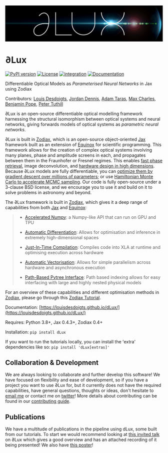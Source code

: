 ![alt text](docs/assets/logo.jpg?raw=true)

# ∂Lux

[![PyPI version](https://badge.fury.io/py/dLux.svg)](https://badge.fury.io/py/dLux)
[![License](https://img.shields.io/badge/License-BSD%203--Clause-blue.svg)](https://opensource.org/licenses/BSD-3-Clause)
[![integration](https://github.com/LouisDesdoigts/dLux/actions/workflows/tests.yml/badge.svg)](https://github.com/LouisDesdoigts/dLux/actions/workflows/tests.yml)
[![Documentation](https://github.com/LouisDesdoigts/dLux/actions/workflows/documentation.yml/badge.svg)](https://louisdesdoigts.github.io/dLux/)

Differentiable Optical Models as _Parameterised Neural Networks_ in Jax using Zodiax

Contributors: [Louis Desdoigts](https://github.com/LouisDesdoigts), [Jordan Dennis](https://github.com/Jordan-Dennis), [Adam Taras](https://github.com/ataras2), [Max Charles](https://github.com/maxecharles), [Benjamin Pope](https://github.com/benjaminpope), [Peter Tuthill](https://github.com/ptuthill)

∂Lux is an open-source differentiable optical modelling framework harnessing the structural isomorphism between optical systems and neural networks, giving forwards models of optical systems as _parametric neural networks_.

∂Lux is built in [Zodiax](https://github.com/LouisDesdoigts/zodiax), which is an open-source object-oriented [Jax](https://github.com/google/jax) framework built as an extension of [Equinox](https://github.com/patrick-kidger/equinox) for scientific programming. This framework allows for the creation of complex optical systems involving many planes, phase and amplitude screens in each, and propagates between them in the Fraunhofer or Fresnel regimes. This enables [fast phase retrieval](https://louisdesdoigts.github.io/dLux/notebooks/phase_retrieval_demo/), image deconvolution, and [hardware design in high dimensions](https://louisdesdoigts.github.io/dLux/notebooks/designing_a_mask/). Because ∂Lux models are fully differentiable, you can [optimize them by gradient descent over millions of parameters](https://louisdesdoigts.github.io/dLux/notebooks/flatfield_calibration/); or use [Hamiltonian Monte Carlo to accelerate MCMC sampling](https://louisdesdoigts.github.io/dLux/notebooks/HMC/). Our code is fully open-source under a 3-clause BSD license, and we encourage you to use it and build on it to solve problems in astronomy and beyond.

The ∂Lux framework is built in [Zodiax](https://github.com/LouisDesdoigts/zodiax), which gives it a deep range of capabilities from both [Jax](https://github.com/google/jax) and [Equinox](https://github.com/patrick-kidger/equinox):

> - [Accelerated Numpy](https://jax.readthedocs.io/en/latest/jax-101/01-jax-basics.html): a Numpy-like API that can run on GPU and TPU
>
> - [Automatic Differentiation](https://jax.readthedocs.io/en/latest/jax-101/04-advanced-autodiff.html): Allows for optimisation and inference in extremely high-dimensional spaces
>
> - [Just-In-Time Compilation](https://jax.readthedocs.io/en/latest/jax-101/02-jitting.html): Compiles code into XLA at runtime and optimising execution across hardware
>
> - [Automatic Vectorisation](https://jax.readthedocs.io/en/latest/jax-101/03-vectorization.html): Allows for simple parallelism across hardware and asynchronous execution
>
> - [Path-Based Pytree Interface](docs/usage.md): Path based indexing allows for easy interfacing with large and highly nested physical models

For an overview of these capabilities and different optimisation methods in [Zodiax](https://github.com/LouisDesdoigts/zodiax), please go through this [Zodiax Tutorial](https://louisdesdoigts.github.io/zodiax/docs/usage/).

Documentation: [https://louisdesdoigts.github.io/dLux/](https://louisdesdoigts.github.io/dLux/)

Requires: Python 3.8+, Jax 0.4.3+, Zodiax 0.4+

Installation: ```pip install dLux```

If you want to run the tutorials locally, you can install the 'extra' dependencies like so: ```pip install 'dLux[extras]'```

## Collaboration & Development

We are always looking to collaborate and further develop this software! We have focused on flexibility and ease of development, so if you have a project you want to use ∂Lux for, but it currently does not have the required capabilities, have general questions, thoughts or ideas, don't hesitate to [email me](louis.desdoigts@sydney.edu.au) or contact me on [twitter](https://twitter.com/gradientrider)! More details about contributing can be found in our [contributing guide](CONTRIBUTING.md).

## Publications

We have a multitude of publications in the pipeline using dLux, some built from our tutorials. To start we would recommend looking at [this invited talk](https://louisdesdoigts.github.io/diff_optics/#/0/3) on ∂Lux which gives a good overview and has an attached recording of it being presented! We also have [this poster](https://spie.org/astronomical-telescopes-instrumentation/presentation/Optical-design-analysis-and-calibration-using-Lux/12180-160)!

